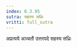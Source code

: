 ```yaml
---
index: 6.3.95
sutra: सहस्य सध्रिः
vritti: full_sutra
---
```


अप्रत्यये अञ्चतौ उत्तरपदे सहस्य सध्रिः